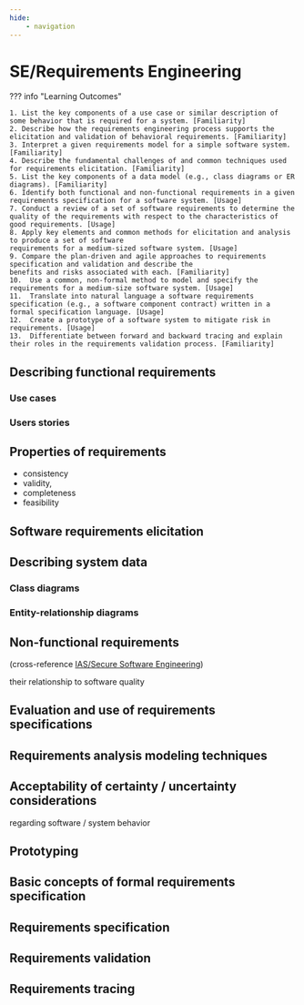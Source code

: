 ```yaml
---
hide:
    - navigation
---
```

# SE/Requirements Engineering

??? info "Learning Outcomes"

    1. List the key components of a use case or similar description of some behavior that is required for a system. [Familiarity]
    2. Describe how the requirements engineering process supports the elicitation and validation of behavioral requirements. [Familiarity]
    3. Interpret a given requirements model for a simple software system. [Familiarity]
    4. Describe the fundamental challenges of and common techniques used for requirements elicitation. [Familiarity]
    5. List the key components of a data model (e.g., class diagrams or ER diagrams). [Familiarity]
    6. Identify both functional and non-functional requirements in a given requirements specification for a software system. [Usage]
    7. Conduct a review of a set of software requirements to determine the quality of the requirements with respect to the characteristics of good requirements. [Usage]
    8. Apply key elements and common methods for elicitation and analysis to produce a set of software
    requirements for a medium-sized software system. [Usage]
    9. Compare the plan-driven and agile approaches to requirements specification and validation and describe the
    benefits and risks associated with each. [Familiarity]
    10.  Use a common, non-formal method to model and specify the requirements for a medium-size software system. [Usage]
    11.  Translate into natural language a software requirements specification (e.g., a software component contract) written in a formal specification language. [Usage]
    12.  Create a prototype of a software system to mitigate risk in requirements. [Usage]
    13.  Differentiate between forward and backward tracing and explain their roles in the requirements validation process. [Familiarity]

## Describing functional requirements 

### Use cases 

### Users stories

## Properties of requirements

- consistency
- validity, 
- completeness 
- feasibility
  
## Software requirements elicitation

## Describing system data

### Class diagrams 

### Entity-relationship diagrams

## Non-functional requirements 

(cross-reference [IAS/Secure Software Engineering]())

their relationship to software quality 

## Evaluation and use of requirements specifications

## Requirements analysis modeling techniques

## Acceptability of certainty / uncertainty considerations 

regarding software / system behavior

## Prototyping

## Basic concepts of formal requirements specification

## Requirements specification

## Requirements validation

## Requirements tracing
